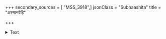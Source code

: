+++
secondary_sources = [ "MSS_3918",]
jsonClass = "Subhaashita"
title = "अस्मानवेहि"

+++

<details><summary>Text</summary>

अस्मानवेहि कलमानलमाहतानां येषां प्रचण्डमुसलैरवदाततैव।  
स्नेहं विमुच्य सहसा खलतां प्रयान्ति ये स्वल्पपीडनवशान्न वयं तिलास्ते॥
</details>
